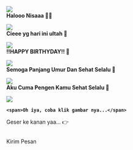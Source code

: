 <html><meta charset='UTF-8'/><meta content='width=device-width, initial-scale=1, user-scalable=1, minimum-scale=1, maximum-scale=5' name='viewport'/><meta content='IE=edge' http-equiv='X-UA-Compatible'/>
<link rel="preconnect" href="https://fonts.googleapis.com"><link rel="preconnect" href="https://fonts.gstatic.com" crossorigin><link href="https://fonts.googleapis.com/css2?family=Josefin+Sans:wght@400;700&display=swap" rel="stylesheet"><script src="https://cdn.jsdelivr.net/npm/sweetalert2@11.0.19/dist/sweetalert2.all.min.js"></script><script src="https://kit.fontawesome.com/4f3ce16e3e.js" crossorigin="anonymous"></script><link href="https://drive.google.com/uc?export=view&id=1yFuxnd1AqPeAqwJCx99HADz64UKMLgw4" rel="stylesheet" type="text/css" /><script src="https://hbd.htmlku.repl.co/script.js"></script>
<head>
<!-- Edit Judul Script di Sini -->
  <title>HBD</title>
<!-- 
  Made with love by Rayys!

     Blog: well
     Instagram: agustinusadikristanto
     TikTok: agustinusadikristanto
     Email: agustinusadikristanto@gmail.com

  Thanks to all <3
-->
</head>
<style>
:root {
--warna-bg: rgba(0, 0, 0, .7); 
--warna-teks: white;
--bingkai: 14px;
--gaya-font: 'Josefin Sans', sans-serif;
}
</style>
<body><div id="bodyblur"><img id="wallpaper" src="" width="100%" height="100%"/><div id="beneranblur"></div></div>

<div id='Content'>

<div><marquee id="imglewat" direction="right"><img id="fotonimasi" src="" width="100px" height="100px"/></marquee></div>

<div><div id='pergeseran'>

<!-- Pesan -->
<p><b><img src="https://i.ibb.co/s9cTyc0/bunga.gif"/><br>
	<span>Halooo Nisaaa </span>
</b></p>

<p><b><img src="https://feeldreams.github.io/cilukba.gif"/><br>
	<span> Cieee yg hari ini ultah </span>
</b></p>

<p><b><img src="https://feeldreams.github.io/g5.gif"/><br>
	<span>!!HAPPY BIRTHYDAY!! </span>
</b></p>

<p><b><img src="https://feeldreams.github.io/mndkat.gif"/><br>
	<span>Semoga Panjang Umur Dan Sehat Selalu </span>
</b></p>

<p><b><img src="https://feeldreams.github.io/gumush.gif"/><br>
	<span>Aku Cuma Pengen Kamu Sehat Selalu </span>
</b></p>

<!-- Tombol Akhir --><p><b><img id="fotolove" src="https://i.postimg.cc/CLsvGn2v/pngwing-com-4.png" onClick="akhiran();"/><br>
	<span>Oh iya, coba klik gambar nya...</span>
</b></p>

</div></div>
<p id="idgeser">Geser ke kanan yaa... &#128073;</p><p id="idkalimat"></p><p id="idmarq"><marquee id="palingakhir"></marquee></p>

<!-- Tombol Kirim Pesan --><div id="contTom"><a class='button' onClick="sjawab()">Kirim Pesan</a></div>
</div>

<script>
  function nongeser() {idgeser.style = "transform: scale(.1);opacity:0";fotolove.style="opacity:1;visibility:visible";}
  function showDiv() {setTimeout(kpemb,100);setTimeout(nongeser,2500);document.getElementById('Content').style = "opacity:1;margin-top:10vh;animation:none 3s infinite;";document.getElementById("pergeseran").style = "opacity:1;visibility:visible;";}
  function showAkhir() {setInterval(createHeart,200);document.getElementById('k2').style = "opacity:1;transform:scale(1);margin:0;";document.getElementById('Content').style.display = "none";}
  function mulaiakhir() {nonDiv();setTimeout(showAkhir,500);setTimeout(finalis,600);}
  function tombol(){contTom.style="margin-top:20px;opacity:1;transform: scale(1);";ftom=1;} ftom=0; function sjawab(){if(ftom==1){jawab();}}
  var aa=0,pemb;pemb = "";var i=0,halo;halo = "";var u=0,text2;text2 = "";var o=0,text3;text3 = "";var a=0,final1;final1 = "";var ab=0,final2;final2 = "";
  function kpemb() {document.getElementById('bodyblur').style = "opacity:.7;";}
  function finalis() {document.getElementById("bq").style = "opacity:1;visibility:visible;margin-top:0";setTimeout(showTom,4000);}
  const swals = Swal.mixin({allowOutsideClick: false, cancelButtonColor: '#FF0040',}); const swalsy = Swal.mixin({confirmButtonText: 'Iya', allowOutsideClick: false,}); const swalst = Swal.mixin({allowOutsideClick: false, showConfirmButton: false, timer: 1000, timerProgressBar: true, didOpen: () => {Swal.showLoading();const b = Swal.getHtmlContainer().querySelector('b');timerInterval = setInterval(() => {Swal.getTimerLeft()}, 100)},willClose: () => {clearInterval(timerInterval)}}); const style = document.createElement('style');
  function play() {var audio = new Audio('' + linkmp3);audio.play();} const body = document.querySelector("body");function createHeart() {const heart = document.createElement("div"); heart.className = "fas fa-heart"; heart.style.left = (Math.random() * 90)+"vw"; heart.style.animationDuration = (Math.random()*3)+2+"s"; body.appendChild(heart);} setInterval(function name(params) {var heartArr = document.querySelectorAll(".fa-heart"); if (heartArr.length > 100) {heartArr[0].remove()}},100);
  function StartMarqueeL(){imglewat.style="opacity:1;height:100px;";var marquee = document.getElementById ("imglewat");marquee.start();}function StopMarqueeL(){var marquee = document.getElementById ("imglewat");marquee.stop();}StopMarqueeL(); function akhiran(){setTimeout(startmq,4000);bodyblur.style="opacity:.4;animation:none";beneranblur.style="-webkit-backdrop-filter:blur(5px); backdrop-filter:blur(5px)";wallpaper.style="transform: scale(1.6)";pergeseran.style="display:none";StartMarqueeL();idgeser.innerHTML = "";idkalimat.innerHTML = akhirkata2;idgeser.style = "opacity:1;transform: scale(1);font-size:16px;font-weight:400;margin:0 30px;margin-top:15px;";setTimeout(aksiakhir,800);}
  function startmq(){var marquee = document.getElementById ("palingakhir");marquee.start();}function stopmq(){var marquee = document.getElementById ("palingakhir");marquee.stop();}stopmq();
  async function menuju(){await swals.fire('OK!', 'Kirim pesan ke WhatsApp aku, ya!', 'success');window.location = "https://api.whatsapp.com/send?phone=&text=" + pesanwhatsapp;}
  var aa=0,akhirkata;akhirkata = "";function aksiakhir() {if(aa<akhirkata.length){idgeser.innerHTML += akhirkata.charAt(aa);aa++;setTimeout(aksiakhir,65);}
    if(aa==akhirkata.length){idkalimat.style = "opacity:1;transform: scale(1);font-size:16px;margin-top:20px";setTimeout(showpalingakhir,1100);}
   } function showpalingakhir(){palingakhir.style = "opacity:1;transform: scale(1);font-size:16px;margin-top:20px";setTimeout(tombol,4000);}
</script>

<script type="text/javascript">
       async function jawab(){
           var { value: jawaban } = await swals.fire({
               title: 'Isi Pesan Kamu', input: 'text', allowOutsideClick: false, showCancelButton: false,
           });
           if(jawaban && jawaban.length < 16){
           	window.jawaban = jawaban;pesanwhatsapp = jawaban;menuju(085640294349);
           } else {
               await swals.fire('Ups!', 'Kolom tidak boleh kosong atau lebih dari 15 karakter, ya!');
           }
       }
        
       async function pertama(){
       	 wallpaper.src = "https://feeldreams.github.io/wpjalanan.jpg";
            fotonimasi.src = "https://i.postimg.cc/KjgMkqbH/d186d40026c605b289fa1b062d112df4.gif";
       	 audio = new Audio('');
       
            akhirkata = "Semoga di hari spesialmu ini, kamu menjadi pribadi yang lebih baik yaaa, semangat terus ngejalanin hari haru mu, maaf yah kalau selama ini aku terkesan cuek ke kamu... aku minta maaf kalau aku gabisa selalu ada buat kamu, semangat yah aku bakalan ngedukung kamu terus kok... selamat ulang tahun ya nisa, cie yg udah tua wkwkwk... kalau kamu butuh bantuan aku bilang aja gapapa, selagi aku bisa bantu aku bakalan usaha buat bantu kamu... aku juga ga masalah kalau kamu udah punya incaran baru atau kamu mau sama yg lain... aku cuma mau yg terbaik buat kamu, aku sadar diri kok... btw akhir akhir ini sikap kamu jadi cuek banget yah... ya aku tau sih itu karna kesalahan aku juga, maaf yah aku banyak salah sama kamu... bahkan sampe sekarang aja aku masih blm bisa jadi sosok yg baik buat kamu... btw akhir akhir ini aku juga banyak kerjaan... semenjak aku magang aku sering kelelahan sikap ku jadi lebih ga beres, aku juga ga tau kenapa aku kek gini..., ya meskipun aku kadang terkesan cuek ga peduli sama kamu tapi aku sering kepikiran kamu gimana... kmu di sana aman aman aja kan? jahga diri baik baik yah... aku juga kadang suka kepikiran ngeliat pp mu yg berubah kek gitu vibes pemandangan dll aku sebenarnya suka ovt, ya aku tau aku bukan siapa siapa kamu... tapi ya... aku juga gatau sih aku kenapa, ya yaudah intinya jaga diri baik baik yah. maaf yah aku blm bisa ngasih apa apa ke kamu, website ini aku buat jam 8 malam ini lho hehehe... aku ga jago bikin kata kata ucapan buat orang ya mungkin aku nulis sesuai apa yang ada di fikiran aku aja. sorry...      ";
            akhirkata2 = "Happy Birthday!!!";
            palingakhir.innerHTML = "Semangat Yah Manis ";
            
            await swalst.fire('Tunggu');lanjut();
        }
        pertama();
        
        async function lanjut() {
        	await swals.fire('Selamat datang!', 'Sekarang lihat ini ya :)');showDiv();audio.play();
        }
</script>
</body>
</html>
